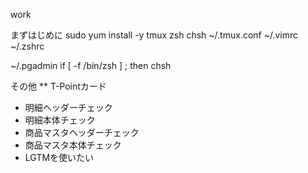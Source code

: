 work

まずはじめに
sudo yum install -y tmux zsh
chsh
~/.tmux.conf
~/.vimrc
~/.zshrc

~/.pgadmin
if [ -f /bin/zsh ] ; then
chsh

その他
** T-Pointカード
- 明細ヘッダーチェック
- 明細本体チェック
- 商品マスタヘッダーチェック
- 商品マスタ本体チェック
- LGTMを使いたい
